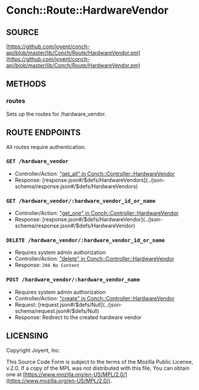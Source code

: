 # Conch::Route::HardwareVendor

## SOURCE

[https://github.com/joyent/conch-api/blob/master/lib/Conch/Route/HardwareVendor.pm](https://github.com/joyent/conch-api/blob/master/lib/Conch/Route/HardwareVendor.pm)

## METHODS

### routes

Sets up the routes for /hardware\_vendor.

## ROUTE ENDPOINTS

All routes require authentication.

### `GET /hardware_vendor`

- Controller/Action: ["get\_all" in Conch::Controller::HardwareVendor](../modules/Conch%3A%3AController%3A%3AHardwareVendor#get_all)
- Response: [response.json#/$defs/HardwareVendors](../json-schema/response.json#/$defs/HardwareVendors)

### `GET /hardware_vendor/:hardware_vendor_id_or_name`

- Controller/Action: ["get\_one" in Conch::Controller::HardwareVendor](../modules/Conch%3A%3AController%3A%3AHardwareVendor#get_one)
- Response: [response.json#/$defs/HardwareVendor](../json-schema/response.json#/$defs/HardwareVendor)

### `DELETE /hardware_vendor/:hardware_vendor_id_or_name`

- Requires system admin authorization
- Controller/Action: ["delete" in Conch::Controller::HardwareVendor](../modules/Conch%3A%3AController%3A%3AHardwareVendor#delete)
- Response: `204 No Content`

### `POST /hardware_vendor/:hardware_vendor_name`

- Requires system admin authorization
- Controller/Action: ["create" in Conch::Controller::HardwareVendor](../modules/Conch%3A%3AController%3A%3AHardwareVendor#create)
- Request: [request.json#/$defs/Null](../json-schema/request.json#/$defs/Null)
- Response: Redirect to the created hardware vendor

## LICENSING

Copyright Joyent, Inc.

This Source Code Form is subject to the terms of the Mozilla Public License,
v.2.0. If a copy of the MPL was not distributed with this file, You can obtain
one at [https://www.mozilla.org/en-US/MPL/2.0/](https://www.mozilla.org/en-US/MPL/2.0/).
